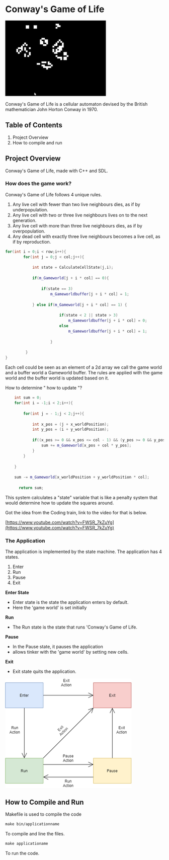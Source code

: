 # Conway's Game of Life

![Conways_Game_of_Life_SparkVideo.gif](Conways_Game_of_Life_SparkVideo.gif)

Conway's Game of Life is a cellular automaton devised by the British mathematician John Horton Conway in 1970.

## Table of Contents

1. Project Overview
2. How to compile and run

## Project Overview

Conway's Game of Life, made with C++ and SDL. 

### How does the game work?

Conway's Game of Life follows 4 unique rules.

1. Any live cell with fewer than two live neighbours dies, as if by underpopulation.
2. Any live cell with two or three live neighbours lives on to the next generation.
3. Any live cell with more than three live neighbours dies, as if by overpopulation.
4. Any dead cell with exactly three live neighbours becomes a live cell, as if by reproduction.

```cpp
for(int i = 0;i < row;i++){
        for(int j = 0;j < col;j++){
            
            int state = CalculateCellState(j,i);

            if(m_Gameworld[j + i * col] == 0){

                if(state == 3) 
                    m_Gameworldbuffer[j + i * col] = 1;

            } else if(m_Gameworld[j + i * col] == 1) {

                        if(state < 2 || state > 3)
                            m_Gameworldbuffer[j + i * col] = 0;
                        else 
                            m_Gameworldbuffer[j + i * col] = 1;
            
                    }
           
         }
}
```

Each cell could be seen as an element of a 2d array we call the game world and a buffer world a Gameworld buffer. The rules are applied with the game world and the buffer world is updated based on it. 

How to determine " how to update "? 

```cpp
	int sum = 0;
    for(int i = -1;i < 2;i++){

        for(int j = - 1;j < 2;j++){

            int x_pos = (j + x_worldPosition);
            int y_pos = (i + y_worldPosition);

            if((x_pos >= 0 && x_pos <= col - 1) && (y_pos >= 0 && y_pos <= row - 1) ){
                sum += m_Gameworld[x_pos + col * y_pos];
            }
        }

    }
        
    sum -= m_Gameworld[x_worldPosition + y_worldPosition * col];

	  return sum;
```

This system calculates a "state" variable that is like a penalty system that would determine how to update the squares around. 

Got the idea from the Coding train, link to the video for that is below.

[https://www.youtube.com/watch?v=FWSR_7kZuYg](https://www.youtube.com/watch?v=FWSR_7kZuYg)

### The Application

The application is implemented by the state machine. The application has 4 states.

1. Enter 
2. Run
3. Pause
4. Exit

**Enter State** 

- Enter state is the state the application enters by default.
- Here the 'game world' is set initially

**Run**

- The Run state is the state that runs 'Conway's Game of Life.

**Pause**

- In the Pause state, it pauses the application
- allows tinker with the 'game world' by setting new cells.

**Exit**

- Exit state quits the application.

![State diagram.drawio.png](State_diagram.drawio.png)

## How to Compile and Run

Makefile is used to compile the code 

```makefile
make bin/applicationname
```

To compile and line the files.

```makefile
make applicationame
```

To run the code.
